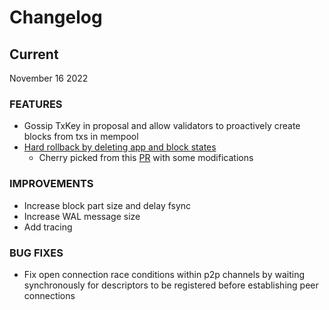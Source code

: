 # Changelog


## Current

November 16 2022

### FEATURES

- Gossip TxKey in proposal and allow validators to proactively create blocks from txs in mempool
- [Hard rollback by deleting app and block states](https://github.com/sei-protocol/sei-tendermint/pull/24)
    - Cherry picked from this [PR](https://github.com/tendermint/tendermint/pull/9261) with some modifications

### IMPROVEMENTS

- Increase block part size and delay fsync
- Increase WAL message size
- Add tracing

### BUG FIXES

- Fix open connection race conditions within p2p channels by waiting synchronously for descriptors to be registered before establishing peer connections

